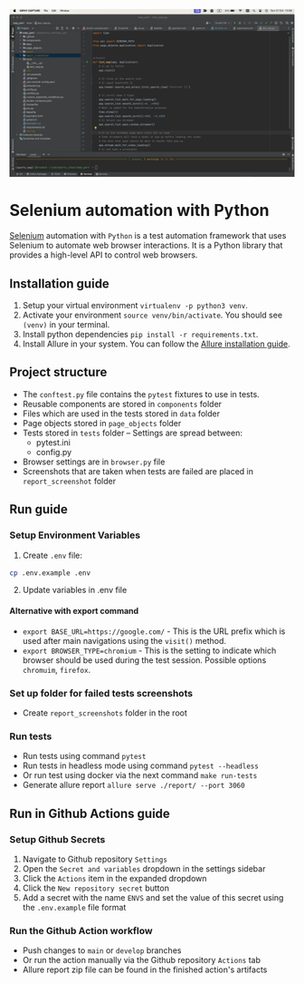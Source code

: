 ![](https://github.com/Treshch1/sporty_inter_wap/blob/main/data/images/wap.gif)


# Selenium automation with Python

[Selenium](https://www.selenium.dev/) automation with `Python` is a test automation framework that uses Selenium to automate web browser interactions. It is a Python library that provides a high-level API to control web browsers.

## Installation guide

1. Setup your virtual environment `virtualenv -p python3 venv`.
2. Activate your environment `source venv/bin/activate`. You should see `(venv)` in your terminal.
3. Install python dependencies `pip install -r requirements.txt`.
4. Install Allure in your system. You can follow the [Allure installation guide](https://docs.qameta.io/allure/#_installing_a_commandline).

## Project structure

- The `conftest.py` file contains the `pytest` fixtures to use in tests.
- Reusable components are stored in `components` folder
- Files which are used in the tests stored in `data` folder
- Page objects stored in `page_objects` folder
- Tests stored in `tests` folder
– Settings are spread between:
  - pytest.ini
  - config.py
- Browser settings are in `browser.py` file
- Screenshots that are taken when tests are failed are placed in `report_screenshot` folder  


## Run guide

### Setup Environment Variables

1. Create `.env` file:

```bash
cp .env.example .env
```

2. Update variables in .env file

#### Alternative with export command

- `export BASE_URL=https://google.com/` - This is the URL prefix which is used after main navigations using the `visit()` method.
- `export BROWSER_TYPE=chromium` - This is the setting to indicate which browser should be used during the test session. Possible options `chromuim`, `firefox`.

### Set up folder for failed tests screenshots
* Create `report_screenshots` folder in the root

### Run tests

- Run tests using command `pytest`
- Run tests in headless mode using command `pytest --headless`
- Or run test using docker via the next command `make run-tests`
- Generate allure report `allure serve ./report/ --port 3060`


## Run in Github Actions guide
### Setup Github Secrets
1. Navigate to Github repository `Settings`
2. Open the `Secret and variables` dropdown in the settings sidebar
3. Click the `Actions` item in the expanded dropdown
4. Click the `New repository secret` button
5. Add a secret with the name `ENVS` and set the value of this secret using the `.env.example` file format

### Run the Github Action workflow
- Push changes to `main` or `develop` branches
- Or run the action manually via the Github repository `Actions` tab
- Allure report zip file can be found in the finished action's artifacts
